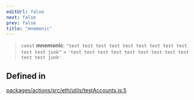```yaml
---
editUrl: false
next: false
prev: false
title: "mnemonic"
---
```


> `const` **mnemonic**: `"test test test test test test test test test test test junk"` = `'test test test test test test test test test test test junk'`

## Defined in

[packages/actions/src/eth/utils/testAccounts.js:5](https://github.com/evmts/tevm-monorepo/blob/main/packages/actions/src/eth/utils/testAccounts.js#L5)
